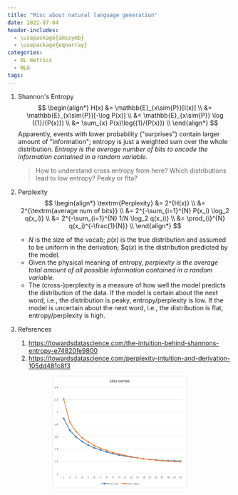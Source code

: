 ```yaml
---
title: "Misc about natural language generation"
date: 2022-07-04
header-includes:
  - \usepackage{amssymb}
  - \usepackage{eqnarray}
categories:
  - DL metrics
  - NLG
tags:
---
```

1. Shannon's Entropy
    $$ \begin{align*}
      H(x) &= \mathbb{E}_{x\sim{P}}[I(x)]  \\
          &= \mathbb{E}_{x\sim{P}}[-\log P(x)] \\
          &= \mathbb{E}_{x\sim{P}} \log ({1}/{P(x)}) \\
          &= \sum_{x} P(x)\log({1}/{P(x)}) \\
    \end{align*} $$
    Apparently, events with lower probability ("surprises") contain larger amount of "information"; entropy is just a weighted sum over the whole distribution. *Entropy is the average number of bits to encode the information contained in a random variable.*
    > How to understand cross entropy from here?
    > Which distributions lead to low entropy? Peaky or flta? 

1. Perplexity
    $$ \begin{align*}
      \textrm{Perplexity} &= 2^{H(x)} \\
          &= 2^{\textrm{average num of bits}} \\
          &= 2^{-\sum_{i=1}^{N} P(x_i) \log_2 q(x_i)} \\
          &= 2^{-\sum_{i=1}^{N} 1/N \log_2 q(x_i)}  \\
          &= \prod_{i}^{N} q(x_i)^{-\frac{1}{N}} \\
    \end{align*} $$
    - $N$ is the size of the vocab; $p(x)$ is the true distribution and assumed to be uniform in the derivation; $$q(x)$ is the distribution predicted by the model.
    - Given the physical meaning of entropy, *perplexity is the average total amount of all possible information contained in a random variable.*
    - The (cross-)perplexity is a measure of how well the model predicts the distribution of the data. If the model is certain about the next word, i.e., the distribution is peaky, entropy/perplexity is low. If the model is uncertain about the next word, i.e., the distribution is flat, entropy/perplexity is high.
    
1. References
    1. https://towardsdatascience.com/the-intuition-behind-shannons-entropy-e74820fe9800
    1. https://towardsdatascience.com/perplexity-intuition-and-derivation-105dd481c8f3

<p align="center">
  <img src="../assets/images/loss-curves.png" style="width:60%"/>
</p>

